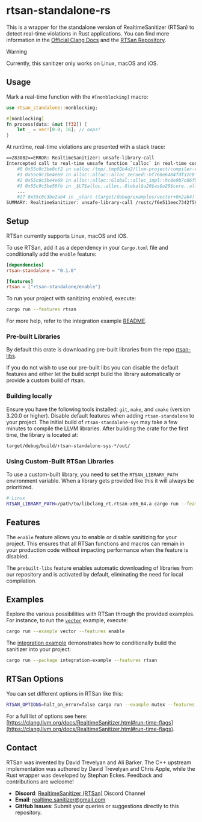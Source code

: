 # rtsan-standalone-rs

This is a wrapper for the standalone version of RealtimeSanitizer (RTSan) to detect real-time violations in Rust applications.
You can find more information in the [Official Clang Docs](https://clang.llvm.org/docs/RealtimeSanitizer.html)
and the [RTSan Repository](https://github.com/realtime-sanitizer/rtsan).

> [!WARNING]
> Currently, this sanitizer only works on Linux, macOS and iOS.

## Usage

Mark a real-time function with the `#[nonblocking]` macro:

```rust
use rtsan_standalone::nonblocking;

#[nonblocking]
fn process(data: &mut [f32]) {
    let _ = vec![0.0; 16]; // oops!
}
```

At runtime, real-time violations are presented with a stack trace:

```bash
==283082==ERROR: RealtimeSanitizer: unsafe-library-call
Intercepted call to real-time unsafe function `calloc` in real-time context!
    #0 0x55c0c3be8cf2 in calloc /tmp/.tmp6Qb4u2/llvm-project/compiler-rt/lib/rtsan/rtsan_interceptors_posix.cpp:470:34
    #1 0x55c0c3be4e69 in alloc::alloc::alloc_zeroed::hf760e6484fdf32c8 /rustc/f6e511eec7342f59a25f7c0534f1dbea00d01b14/library/alloc/src/alloc.rs:170:14
    #2 0x55c0c3be4e69 in alloc::alloc::Global::alloc_impl::hc0e9b7c86f5cad5c /rustc/f6e511eec7342f59a25f7c0534f1dbea00d01b14/library/alloc/src/alloc.rs:181:43
    #3 0x55c0c3be56fb in _$LT$alloc..alloc..Global$u20$as$u20$core..alloc..Allocator$GT$::allocate_zeroed::h8f75ff921b519af6 /rustc/f6e511eec7342f59a25f7c0534f1dbea00d01b14/library/alloc/src/alloc.rs:246:9
    ...
    #27 0x55c0c3be2ab4 in _start (target/debug/examples/vector+0x2ab4) (BuildId: adb992a7e560cd00ef533c9333d3c033fb4a7c42)
SUMMARY: RealtimeSanitizer: unsafe-library-call /rustc/f6e511eec7342f59a25f7c0534f1dbea00d01b14/library/alloc/src/alloc.rs:170:14 in alloc::alloc::alloc_zeroed::hf760e6484fdf32c8
```

## Setup

RTSan currently supports Linux, macOS and iOS.

To use RTSan, add it as a dependency in your `Cargo.toml` file and conditionally add the
`enable` feature:

```toml
[dependencies]
rtsan-standalone = "0.1.0"

[features]
rtsan = ["rtsan-standalone/enable"]
```

To run your project with sanitizing enabled, execute:

```sh
cargo run --features rtsan
```
For more help, refer to the integration example [README](examples/integration-example/README.md).

### Pre-built Libraries

By default this crate is downloading pre-built libraries from the repo [rtsan-libs](https://github.com/realtime-sanitizer/rtsan-libs).

If you do not wish to use our pre-built libs you can disable the default features and either let the build script build the library automatically
or provide a custom build of rtsan.

### Building locally

Ensure you have the following tools installed: `git`, `make`, and `cmake` (version 3.20.0 or higher).
Disable default features when adding `rtsan-standalone` to your project.
The initial build of `rtsan-standalone-sys` may take a few minutes to compile the LLVM
libraries. After building the crate for the first time, the library is located at:

```sh
target/debug/build/rtsan-standalone-sys-*/out/
```

### Using Custom-Built RTSan Libraries

To use a custom-built library, you need to set the `RTSAN_LIBRARY_PATH` environment variable.
When a library gets provided like this it will always be prioritized.

```sh
# Linux
RTSAN_LIBRARY_PATH=/path/to/libclang_rt.rtsan-x86_64.a cargo run --features enable
```

## Features

The `enable` feature allows you to enable or disable sanitizing for your
project. This ensures that all RTSan functions and macros can remain in your
production code without impacting performance when the feature is disabled.

The `prebuilt-libs` feature enables automatic downloading of libraries from our repository and is activated by default, eliminating the need for local compilation.

## Examples

Explore the various possibilities with RTSan through the provided examples. For
instance, to run the [`vector`](examples/vector.rs) example, execute:

```sh
cargo run --example vector --features enable
```

The [integration example](./examples/integration-example/) demonstrates how to
conditionally build the sanitizer into your project:

```sh
cargo run --package integration-example --features rtsan
```

## RTSan Options

You can set different options in RTSan like this:

```sh
RTSAN_OPTIONS=halt_on_error=false cargo run --example mutex --features enable
```

For a full list of options see here: [https://clang.llvm.org/docs/RealtimeSanitizer.html#run-time-flags](https://clang.llvm.org/docs/RealtimeSanitizer.html#run-time-flags).

## Contact

RTSan was invented by David Trevelyan and Ali Barker. The C++ upstream
implementation was authored by David Trevelyan and Chris Apple, while the Rust
wrapper was developed by Stephan Eckes. Feedback and contributions are welcome!

- **Discord**: [RealtimeSanitizer (RTSan)](https://discord.com/invite/DZqjbmSZzZ) Discord Channel
- **Email**: [realtime.sanitizer@gmail.com](mailto:realtime.sanitizer@gmail.com)
- **GitHub Issues**: Submit your queries or suggestions directly to this
  repository.
